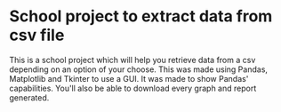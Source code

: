 # School project to extract data from csv file
This is a school project which will help you retrieve data from a csv depending on an option of your choose.
This was made using Pandas, Matplotlib and Tkinter to use a GUI. It was made to show Pandas' capabilities. You'll also be able to download every graph and report generated.
